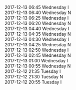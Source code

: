 2017-12-13 06:45 Wednesday  I  
2017-12-13 06:40 Wednesday  N  
2017-12-13 06:25 Wednesday  I  
2017-12-13 06:20 Wednesday  N  
2017-12-13 04:40 Wednesday  I  
2017-12-13 04:35 Wednesday  N  
2017-12-13 04:30 Wednesday  I  
2017-12-13 04:25 Wednesday  N  
2017-12-13 02:50 Wednesday  I  
2017-12-13 02:45 Wednesday  N  
2017-12-13 01:00 Wednesday  I  
2017-12-13 00:55 Wednesday  N  
2017-12-12 21:35 Tuesday  I  
2017-12-12 21:30 Tuesday  N  
2017-12-12 20:55 Tuesday  I  
